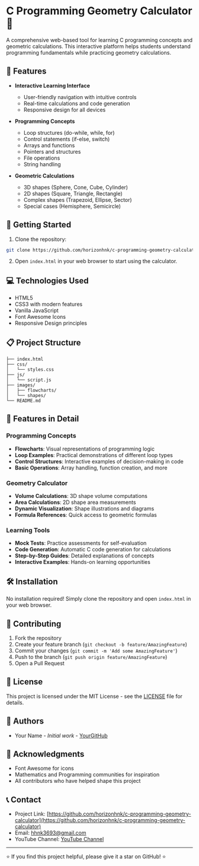 # C Programming Geometry Calculator 🧮

A comprehensive web-based tool for learning C programming concepts and geometric calculations. This interactive platform helps students understand programming fundamentals while practicing geometry calculations.

## 🌟 Features

- **Interactive Learning Interface**
  - User-friendly navigation with intuitive controls
  - Real-time calculations and code generation
  - Responsive design for all devices

- **Programming Concepts**
  - Loop structures (do-while, while, for)
  - Control statements (if-else, switch)
  - Arrays and functions
  - Pointers and structures
  - File operations
  - String handling

- **Geometric Calculations**
  - 3D shapes (Sphere, Cone, Cube, Cylinder)
  - 2D shapes (Square, Triangle, Rectangle)
  - Complex shapes (Trapezoid, Ellipse, Sector)
  - Special cases (Hemisphere, Semicircle)

## 🚀 Getting Started

1. Clone the repository:
```bash
git clone https://github.com/horizonhnk/c-programming-geometry-calculator.git
```

2. Open `index.html` in your web browser to start using the calculator.

## 💻 Technologies Used

- HTML5
- CSS3 with modern features
- Vanilla JavaScript
- Font Awesome Icons
- Responsive Design principles

## 📋 Project Structure

```
├── index.html
├── css/
│   └── styles.css
├── js/
│   └── script.js
├── images/
│   ├── flowcharts/
│   └── shapes/
└── README.md
```

## 🎯 Features in Detail

### Programming Concepts
- **Flowcharts**: Visual representations of programming logic
- **Loop Examples**: Practical demonstrations of different loop types
- **Control Structures**: Interactive examples of decision-making in code
- **Basic Operations**: Array handling, function creation, and more

### Geometry Calculator
- **Volume Calculations**: 3D shape volume computations
- **Area Calculations**: 2D shape area measurements
- **Dynamic Visualization**: Shape illustrations and diagrams
- **Formula References**: Quick access to geometric formulas

### Learning Tools
- **Mock Tests**: Practice assessments for self-evaluation
- **Code Generation**: Automatic C code generation for calculations
- **Step-by-Step Guides**: Detailed explanations of concepts
- **Interactive Examples**: Hands-on learning opportunities

## 🛠️ Installation

No installation required! Simply clone the repository and open `index.html` in your web browser.

## 🤝 Contributing

1. Fork the repository
2. Create your feature branch (`git checkout -b feature/AmazingFeature`)
3. Commit your changes (`git commit -m 'Add some AmazingFeature'`)
4. Push to the branch (`git push origin feature/AmazingFeature`)
5. Open a Pull Request

## 📝 License

This project is licensed under the MIT License - see the [LICENSE](LICENSE) file for details.

## 👥 Authors

- Your Name - *Initial work* - [YourGitHub](https://github.com/horizonhnk)

## 🙏 Acknowledgments

- Font Awesome for icons
- Mathematics and Programming communities for inspiration
- All contributors who have helped shape this project

## 📞 Contact

- Project Link: [https://github.com/horizonhnk/c-programming-geometry-calculator](https://github.com/horizonhnk/c-programming-geometry-calculator)
- Email: [hhnk3693@gmail.com](hhnk3693@gmail.com)
- YouTube Channel: [YouTube Channel](https://youtube.com/playlist?list=PLrZbkNpNVSwynGerCSQFgJDUVG52nj3Gv&si=r78kL7i7oQeq9GYk)

---
⭐️ If you find this project helpful, please give it a star on GitHub! ⭐️
